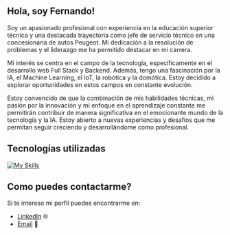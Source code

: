 ## Hola, soy Fernando!
 
Soy un apasionado profesional con experiencia en la educación superior técnica y una destacada trayectoria como jefe de servicio técnico en una concesionaria de autos Peugeot. Mi dedicación a la resolución de problemas y el liderazgo me ha permitido destacar en mi carrera.

Mi interés se centra en el campo de la tecnología, específicamente en el desarrollo web Full Stack y Backend. Además, tengo una fascinación por la IA, el Machine Learning, el IoT, la robótica y la domótica. Estoy decidido a explorar oportunidades en estos campos en constante evolución.

Estoy convencido de que la combinación de mis habilidades técnicas, mi pasión por la innovación y mi enfoque en el aprendizaje constante me permitirán contribuir de manera significativa en el emocionante mundo de la tecnología y la IA. Estoy abierto a nuevas experiencias y desafíos que me permitan seguir creciendo y desarrollándome como profesional.

## Tecnologías utilizadas

[![My Skills](https://skillicons.dev/icons?i=js,html,css,react,redux,git,nodejs,express,nextjs,ts,py,mysql,java,sequelize,postgres,bootstrap,cs,dotnet )](https://skillicons.dev)


## Como puedes contactarme?

Si te intereso mi perfil puedes encontrarme en:

- [LinkedIn](https://www.linkedin.com/in/fernando-marcel-adrogu%C3%A9-benas/) 🌐
- [Email](mailto:chinoadrogue@gmail.com) 📧

